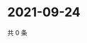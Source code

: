 # 2021-09-24

共 0 条

<!-- BEGIN -->
<!-- 最后更新时间 Fri Sep 24 2021 05:15:39 GMT+0800 (China Standard Time) -->

<!-- END -->

